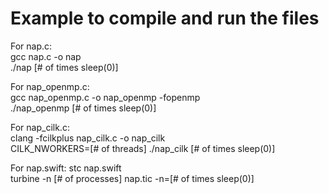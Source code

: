 # Example to compile and run the files

For nap.c:  
gcc nap.c -o nap  
./nap [# of times sleep(0)]

For nap_openmp.c:   
gcc nap_openmp.c -o nap_openmp -fopenmp  
./nap_openmp [# of times sleep(0)]

For nap_cilk.c:   
clang -fcilkplus nap_cilk.c -o nap_cilk  
CILK_NWORKERS=[# of threads] ./nap_cilk [# of times sleep(0)]

For nap.swift: 
stc nap.swift  
turbine -n [# of processes] nap.tic -n=[# of times sleep(0)]
